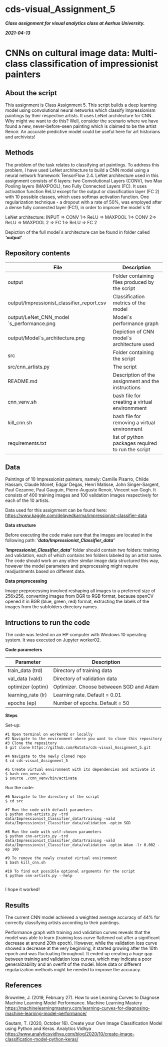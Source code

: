 # cds-visual_Assignment_5

***Class assignment for visual analytics class at Aarhus University.***

***2021-04-13***


# CNNs on cultural image data: Multi-class classification of impressionist painters

## About the script

This assignment is Class Assignment 5. This script builds a deep learning model using convolutional neural networks which classify Impressionism paintings by their respective artists. It uses LeNet architecture for CNN. Why might we want to do this? Well, consider the scenario where we have found a new, never-before-seen painting which is claimed to be the artist Renoir. An accurate predictive model could be useful here for art historians and archivists!

## Methods
The problem of the task relates to classifying art paintings. To address this problem, I have used LeNet architecture to build a CNN model using a neural network framework TensorFlow 2.4. LeNet architecture used in this assignment consists of 6 layers: two Convolutional Layers (CONV), two Max Pooling layers (MAXPOOL), two Fully Connected Layers (FC). It uses activation function ReLU except for the output or classification layer (FC 2) with 10 possible classes, which uses softmax activation function. One regularization technique - a dropout with a rate of 50%, was employed after a dense fully connected layer (FC1), in order to improve the model´s fit


LeNet architecture: INPUT => CONV 1=> ReLU => MAXPOOL 1=> CONV 2=> ReLU => MAXPOOL 2 => FC 1=> ReLU => FC 2

Depiction of the full model´s architecture can be found in folder called ***'output'***.

 


## Repository contents

| File | Description |
| --- | --- |
| output | Folder containing files produced by the script |
| output/Impressionist_classifier_report.csv | Classification metrics of the model |
| output/LeNet_CNN_model´s_performance.png | Model´s performance graph |
| output/Model´s_architecture.png | Depiction of CNN model´s architecture used |
| src | Folder containing the script |
| src/cnn_artists.py | The script |
| README.md | Description of the assignment and the instructions |
| cnn_venv.sh | bash file for creating a virtual environmment  |
| kill_cnn.sh | bash file for removing a virtual environment |
| requirements.txt | list of python packages required to run the script |



## Data

Paintings of 10 Impressionist painters, namely: Camille Pisarro, Childe Hassam, Claude Monet, Edgar Degas, Henri Matisse, John Singer-Sargent, Paul Cezanne, Paul Gauguin, Pierre-Auguste Renoir, Vincent van Gogh. It consists of 400 training images and 100 validation images respectively for each of the 10 artists.

Data used for this assignment can be found here: https://www.kaggle.com/delayedkarma/impressionist-classifier-data

__Data structure__

Before executing the code make sure that the images are located in the following path: ***'data/Impressionist_Classifier_data'***

***'Impressionist_Classifier_data'*** folder should contain two folders: training and validation, each of which contains ten folders labeled by an artist name.
The code should work on any other similar image data structured this way, however the model parameters and preprocessing might require readjustments based on different data.


__Data preprocessing__

Image preprocessing involved reshaping all images to a preferred size of 256x256, converting images from BGR to RGB format, because openCV opened it in BGR (blue, green, red) format, extracting the labels of the images from the subfolders directory names.



## Intructions to run the code

The code was tested on an HP computer with Windows 10 operating system. It was executed on Jupyter worker02.

__Code parameters__


| Parameter | Description |
| --- | --- |
| train_data  (trd) | Directory of training data |
| val_data (vald) | Directory of validation data |
| optimizer (optim) | Optimizer. Choose betweeen SGD and Adam |
| learning_rate (lr) | Learning rate. Default = 0.01 |
| epochs (ep) | Number of epochs. Default = 50 |


__Steps__

Set-up:
```
#1 Open terminal on worker02 or locally
#2 Navigate to the environment where you want to clone this repository
#3 Clone the repository
$ git clone https://github.com/Rutatu/cds-visual_Assignment_5.git 

#4 Navigate to the newly cloned repo
$ cd cds-visual_Assignment_5

#5 Create virtual environment with its dependencies and activate it
$ bash cnn_venv.sh
$ source ./cnn_venv/bin/activate

``` 

Run the code:

```
#6 Navigate to the directory of the script
$ cd src

#7 Run the code with default parameters
$ python cnn-artists.py -trd data/Impressionist_Classifier_data/training -vald data/Impressionist_Classifier_data/validation -optim SGD

#8 Run the code with self-chosen parameters
$ python cnn-artists.py -trd data/Impressionist_Classifier_data/training -vald data/Impressionist_Classifier_data/validation -optim Adam -lr 0.002 -ep 100

#9 To remove the newly created virtual environment
$ bash kill_cnn.sh

#10 To find out possible optional arguments for the script
$ python cnn-artists.py --help


 ```

I hope it worked!


## Results

The current CNN model achieved a weighted average accuracy of 44% for correctly classifying artists according to their paintings.

Performance graph with training and validation curves reveals that the model was able to learn (training loss curve flattened out after a significant decrease at around 20th epoch). However, while the validation loss curve showed a decrease at the very beginning, it started growing after the 10th epoch and was fluctuating throughout. It ended up creating a huge gap between training and validation loss curves, which may indicate a poor generalizability and an overfit of the model. More data or different regularization methods might be needed to improve the accuracy.




## References

Brownlee, J. (2019, February 27). How to use Learning Curves to Diagnose Machine Learning Model Performance. Machine Learning Mastery https://machinelearningmastery.com/learning-curves-for-diagnosing-machine-learning-model-performance/

Gautam, T. (2020, October 16). Create your Own Image Classification Model using Python and Keras. Analytics Vidhya https://www.analyticsvidhya.com/blog/2020/10/create-image-classification-model-python-keras/

